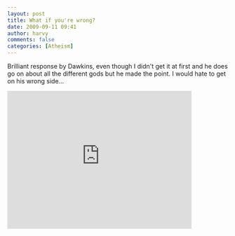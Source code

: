 ```yaml
---
layout: post
title: What if you're wrong?
date: 2009-09-11 09:41
author: harvy
comments: false
categories: [Atheism]
---
```

Brilliant response by Dawkins, even though I didn't get it at first and he does go on about all the different gods but he made the point. I would hate to get on his wrong side...

<iframe width="420" height="315" src="https://www.youtube.com/embed/6mmskXXetcg?rel=0" frameborder="0" allowfullscreen></iframe>

